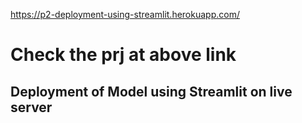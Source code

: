 https://p2-deployment-using-streamlit.herokuapp.com/
# Check the prj at above link
## Deployment of Model using Streamlit on live server
